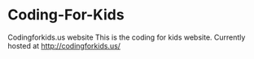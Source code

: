 # Coding-For-Kids
Codingforkids.us website
This is the coding for kids website. Currently hosted at http://codingforkids.us/
